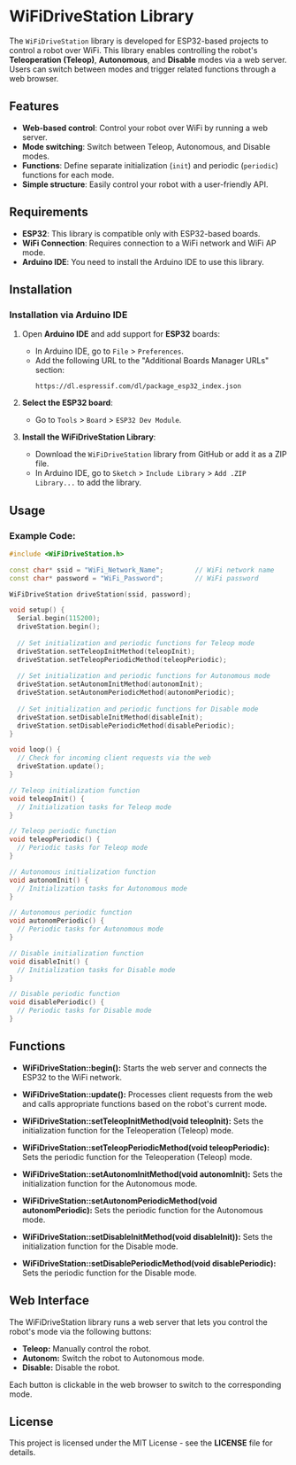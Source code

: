 # WiFiDriveStation Library

The `WiFiDriveStation` library is developed for ESP32-based projects to control a robot over WiFi. This library enables controlling the robot's **Teleoperation (Teleop)**, **Autonomous**, and **Disable** modes via a web server. Users can switch between modes and trigger related functions through a web browser.

## Features
- **Web-based control**: Control your robot over WiFi by running a web server.
- **Mode switching**: Switch between Teleop, Autonomous, and Disable modes.
- **Functions**: Define separate initialization (`init`) and periodic (`periodic`) functions for each mode.
- **Simple structure**: Easily control your robot with a user-friendly API.

## Requirements
- **ESP32**: This library is compatible only with ESP32-based boards.
- **WiFi Connection**: Requires connection to a WiFi network and WiFi AP mode.
- **Arduino IDE**: You need to install the Arduino IDE to use this library.

## Installation

### Installation via Arduino IDE

1. Open **Arduino IDE** and add support for **ESP32** boards:
   - In Arduino IDE, go to `File` > `Preferences`.
   - Add the following URL to the "Additional Boards Manager URLs" section:
     ```
     https://dl.espressif.com/dl/package_esp32_index.json
     ```

2. **Select the ESP32 board**:
   - Go to `Tools` > `Board` > `ESP32 Dev Module`.

3. **Install the WiFiDriveStation Library**:
   - Download the `WiFiDriveStation` library from GitHub or add it as a ZIP file.
   - In Arduino IDE, go to `Sketch` > `Include Library` > `Add .ZIP Library...` to add the library.

## Usage

### Example Code:

```cpp
#include <WiFiDriveStation.h>

const char* ssid = "WiFi_Network_Name";        // WiFi network name
const char* password = "WiFi_Password";        // WiFi password

WiFiDriveStation driveStation(ssid, password);

void setup() {
  Serial.begin(115200);
  driveStation.begin();
  
  // Set initialization and periodic functions for Teleop mode
  driveStation.setTeleopInitMethod(teleopInit);
  driveStation.setTeleopPeriodicMethod(teleopPeriodic);
  
  // Set initialization and periodic functions for Autonomous mode
  driveStation.setAutonomInitMethod(autonomInit);
  driveStation.setAutonomPeriodicMethod(autonomPeriodic);
  
  // Set initialization and periodic functions for Disable mode
  driveStation.setDisableInitMethod(disableInit);
  driveStation.setDisablePeriodicMethod(disablePeriodic);
}

void loop() {
  // Check for incoming client requests via the web
  driveStation.update();
}

// Teleop initialization function
void teleopInit() {
  // Initialization tasks for Teleop mode
}

// Teleop periodic function
void teleopPeriodic() {
  // Periodic tasks for Teleop mode
}

// Autonomous initialization function
void autonomInit() {
  // Initialization tasks for Autonomous mode
}

// Autonomous periodic function
void autonomPeriodic() {
  // Periodic tasks for Autonomous mode
}

// Disable initialization function
void disableInit() {
  // Initialization tasks for Disable mode
}

// Disable periodic function
void disablePeriodic() {
  // Periodic tasks for Disable mode
}
```
## Functions
- **WiFiDriveStation::begin():** Starts the web server and connects the ESP32 to the WiFi network.

- **WiFiDriveStation::update():** Processes client requests from the web and calls appropriate functions based on the robot's current mode.

- **WiFiDriveStation::setTeleopInitMethod(void teleopInit):** Sets the initialization function for the Teleoperation (Teleop) mode.

- **WiFiDriveStation::setTeleopPeriodicMethod(void teleopPeriodic):** Sets the periodic function for the Teleoperation (Teleop) mode.

- **WiFiDriveStation::setAutonomInitMethod(void autonomInit):** Sets the initialization function for the Autonomous mode.

- **WiFiDriveStation::setAutonomPeriodicMethod(void autonomPeriodic):** Sets the periodic function for the Autonomous mode.

- **WiFiDriveStation::setDisableInitMethod(void disableInit)):** Sets the initialization function for the Disable mode.

- **WiFiDriveStation::setDisablePeriodicMethod(void disablePeriodic):** Sets the periodic function for the Disable mode.

## Web Interface
The WiFiDriveStation library runs a web server that lets you control the robot's mode via the following buttons:

- **Teleop:** Manually control the robot.
- **Autonom:** Switch the robot to Autonomous mode.
- **Disable:** Disable the robot.

Each button is clickable in the web browser to switch to the corresponding mode.


## License
This project is licensed under the MIT License - see the **LICENSE** file for details.

